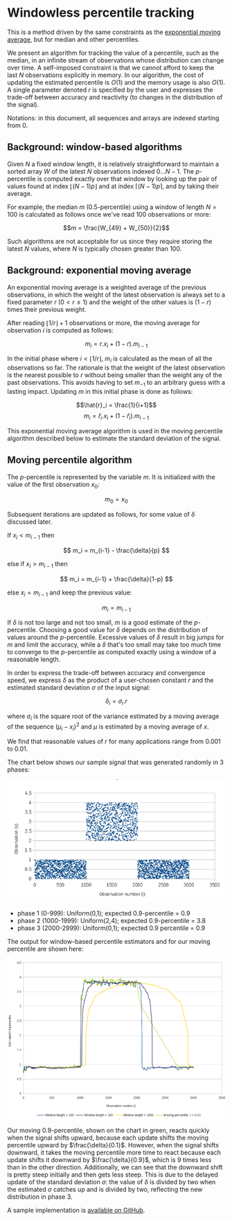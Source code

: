 Windowless percentile tracking
===============================

This is a method driven by the same constraints as the [exponential moving
average](https://en.wikipedia.org/wiki/Moving_average#Exponential_moving_average),
but for median and other percentiles.

We present an algorithm for tracking the value of a
percentile, such as the median, in an infinite stream of observations whose
distribution can change over time. A self-imposed constraint is that
we cannot afford to keep the last _N_ observations explicitly in
memory. In our algorithm, the cost of updating the estimated
percentile is $O(1)$ and the memory usage is also $O(1)$. A single
parameter denoted $r$ is specified by the user and expresses the
trade-off between accuracy and reactivity (to changes in the
distribution of the signal).

Notations: in this document, all sequences and arrays are indexed
starting from 0.

Background: window-based algorithms
-----------------------------------

Given _N_ a fixed window length, it is relatively straightforward
to maintain a sorted array $W$ of the latest _N_ observations indexed
$0\dots N-1$.
The _p_-percentile is computed exactly over that window
by looking up the pair of values found at index
$\lfloor (N-1)p \rfloor$ and at index
$\lceil (N-1)p \rceil$, and by taking their average.

For example, the median $m$ (0.5-percentile)
using a window of length $N=100$ is
calculated as follows once we've read 100
observations or more:

$$m = \frac{W_{49} + W_{50}}{2}$$

Such algorithms are not acceptable for us since they require
storing the latest _N_ values, where _N_ is typically chosen greater than
100.

Background: exponential moving average
--------------------------------------

An exponential moving average is a weighted average of the previous
observations, in which the weight
of the latest observation is always set to a fixed parameter $r$
($0 \lt r \le 1$) and the weight of the other values is $(1-r)$ times
their previous weight.

After reading $\lfloor 1/r \rfloor + 1$ observations or more, the
moving average for observation _i_ is computed as follows:

$$m_i = r . x_i + (1-r) . m_{i-1}$$

In the initial phase where $i \lt \lfloor 1/r \rfloor$, $m_i$ is
calculated as the mean of all the observations so far. The rationale is that
the weight of the latest observation is the nearest possible to $r$
without being smaller than the weight any of the past observations.
This avoids having to set $m_{-1}$ to an arbitrary guess with a lasting impact.
Updating _m_ in this initial phase is done as follows:

$$\hat{r}_i = \frac{1}{i+1}$$
$$m_i = \hat{r}_i . x_i + (1-\hat{r}_i) . m_{i-1}$$

This exponential moving average algorithm is used in the moving
percentile algorithm described below to
estimate the standard deviation of the signal.

Moving percentile algorithm
---------------------------

The $p$-percentile is represented by the variable $m$. It is
initialized with the value of the first observation $x_0$:

$$ m_0 = x_0 $$

Subsequent iterations are updated as follows, for some value of
$\delta$ discussed later.

If $x_i < m_{i-1}$ then

$$ m_i = m_{i-1} - \frac{\delta}{p} $$

else if $x_i > m_{i-1}$ then

$$ m_i = m_{i-1} + \frac{\delta}{1-p} $$

else $x_i = m_{i-1}$ and keep the previous value:

$$ m_i = m_{i-1} $$

If $\delta$ is not too large and not too small, $m$ is a good estimate
of the $p$-percentile. Choosing a good value for $\delta$ depends on
the distribution of values around the $p$-percentile. Excessive values
of $\delta$ result in big jumps for _m_ and limit the accuracy, while
a $\delta$ that's too small may take too much time to converge to the
$p$-percentile as computed exactly using a window of a reasonable length.

In order to express the trade-off between accuracy and convergence speed,
we express $\delta$ as the product of a user-chosen constant _r_ and
the estimated standard deviation $\sigma$ of the input signal:

$$ \delta_i = \sigma_i . r $$

where $\sigma_i$ is the square root of the variance estimated by a
moving average of the sequence $(\mu_i - x_i)^2$ and $\mu$ is estimated by a
moving average of _x_.

We find that reasonable values of $r$ for many applications range
from 0.001 to 0.01.

The chart below shows our sample signal that was generated randomly in
3 phases:

<a href="img/moving-percentile-input.png"
   title="Click to enlarge"><img
     src="img/moving-percentile-input.png"
     alt="Distribution of the sample input data"/></a>

* phase 1 (0-999): Uniform(0,1); expected 0.9-percentile = 0.9
* phase 2 (1000-1999): Uniform(2,4); expected 0.9-percentile = 3.8
* phase 3 (2000-2999): Uniform(0,1); expected 0.9 percentile = 0.9

The output for window-based percentile estimators and for our moving
percentile are shown here:

<a href="img/moving-percentile-output.png"
   title="Click to enlarge"><img
     src="img/moving-percentile-output.png"
     alt="Chart comparing window-based percentile estimators with
          moving percentile"/></a>

Our moving 0.9-percentile, shown on the chart in green, reacts quickly
when the signal shifts upward, because each update shifts the moving
percentile upward by $\frac{\delta}{0.1}$. However, when the signal shifts
downward, it takes the moving percentile more time to react because
each update shifts it downward by $\frac{\delta}{0.9}$, which is 9
times less than in the other direction. Additionally, we can see that
the downward shift is pretty steep initially and then gets less
steep. This is due to the delayed update of the standard deviation
$\sigma$: the value of $\delta$ is divided by two when the estimated
$\sigma$ catches up and is divided by two, reflecting the new
distribution in phase 3.

A sample implementation is
[available on GitHub](https://github.com/mjambon/moving-percentile).
